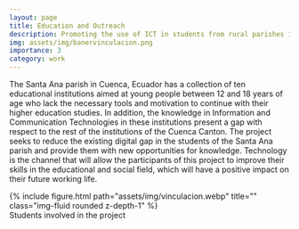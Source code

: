 ```yaml
---
layout: page
title: Education and Outreach
description: Promoting the use of ICT in students from rural parishes in Cuenca
img: assets/img/banervinculacion.png
importance: 3
category: work
---
```


The Santa Ana parish in Cuenca, Ecuador has a collection of ten educational institutions aimed at young people between 12 and 18 years of age who lack the necessary tools and motivation to continue with their higher education studies. In addition, the knowledge in Information and Communication Technologies in these institutions present a gap with respect to the rest of the institutions of the Cuenca Canton. The project seeks to reduce the existing digital gap in the students of the Santa Ana parish and provide them with new opportunities for knowledge. Technology is the channel that will allow the participants of this project to improve their skills in the educational and social field, which will have a positive impact on their future working life.

<div class="row justify-content-sm-center">
    <div class="col-sm-8 mt-3 mt-md-1">
        {% include figure.html path="assets/img/vinculacion.webp" title="" class="img-fluid rounded z-depth-1" %}
    </div>
</div>
<div class="caption">
    Students involved in the project
</div>

